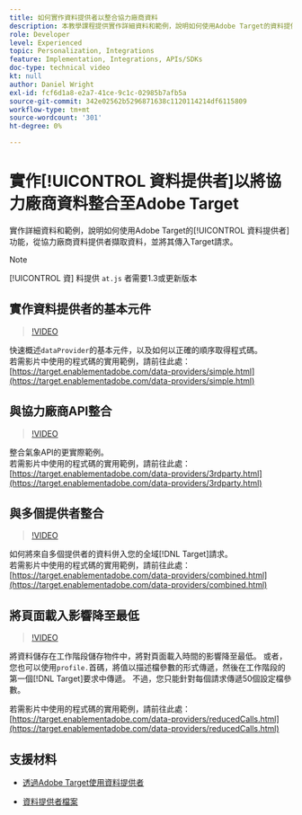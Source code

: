 ```yaml
---
title: 如何實作資料提供者以整合協力廠商資料
description: 本教學課程提供實作詳細資料和範例，說明如何使用Adobe Target的資料提供者功能，從協力廠商資料提供者擷取資料，並將其傳遞至Target請求。
role: Developer
level: Experienced
topic: Personalization, Integrations
feature: Implementation, Integrations, APIs/SDKs
doc-type: technical video
kt: null
author: Daniel Wright
exl-id: fcf6d1a8-e2a7-41ce-9c1c-02985b7afb5a
source-git-commit: 342e02562b5296871638c1120114214df6115809
workflow-type: tm+mt
source-wordcount: '301'
ht-degree: 0%

---
```


# 實作[!UICONTROL 資料提供者]以將協力廠商資料整合至Adobe Target

實作詳細資料和範例，說明如何使用Adobe Target的[!UICONTROL 資料提供者]功能，從協力廠商資料提供者擷取資料，並將其傳入Target請求。

>[!NOTE]
>
>[!UICONTROL 資] 料提供 `at.js` 者需要1.3或更新版本

## 實作資料提供者的基本元件

>[!VIDEO](https://video.tv.adobe.com/v/22348/?quality=12)

快速概述`dataProvider`的基本元件，以及如何以正確的順序取得程式碼。\
若需影片中使用的程式碼的實用範例，請前往此處：
[https://target.enablementadobe.com/data-providers/simple.html](https://target.enablementadobe.com/data-providers/simple.html)

## 與協力廠商API整合

>[!VIDEO](https://video.tv.adobe.com/v/22345/)

整合氣象API的更實際範例。\
若需影片中使用的程式碼的實用範例，請前往此處：
[https://target.enablementadobe.com/data-providers/3rdparty.html](https://target.enablementadobe.com/data-providers/3rdparty.html)

## 與多個提供者整合

>[!VIDEO](https://video.tv.adobe.com/v/22346/)

如何將來自多個提供者的資料併入您的全域[!DNL Target]請求。\
若需影片中使用的程式碼的實用範例，請前往此處：
[https://target.enablementadobe.com/data-providers/combined.html](https://target.enablementadobe.com/data-providers/combined.html)

## 將頁面載入影響降至最低

>[!VIDEO](https://video.tv.adobe.com/v/22347/)

將資料儲存在工作階段儲存物件中，將對頁面載入時間的影響降至最低。 或者，您也可以使用`profile.`首碼，將值以描述檔參數的形式傳遞，然後在工作階段的第一個[!DNL Target]要求中傳遞。 不過，您只能針對每個請求傳遞50個設定檔參數。

若需影片中使用的程式碼的實用範例，請前往此處：[https://target.enablementadobe.com/data-providers/reducedCalls.html](https://target.enablementadobe.com/data-providers/reducedCalls.html)

## 支援材料

* [透過Adobe Target使用資料提供者](use-data-providers-to-integrate-third-party-data.md)

* [資料提供者檔案](https://experienceleague.adobe.com/docs/target/using/implement-target/client-side/at-js-implementation/functions-overview/targetgobalsettings.html?lang=en#data-providers)
